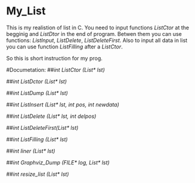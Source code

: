 # My_List
This is my realistion of list in C. You need to input functions _ListCtor_ at the begginig and _ListDtor_ in the end of program. Betwen them you can use functions: _ListInput_, _ListDelete_, _ListDeleteFirst_. Also to input all data in list you can use function _ListFilling_ after a _ListCtor_. 

So this is short instruction for my prog.

#Documetation:
##_int ListCtor (List* lst)_

##_int ListDctor (List* lst)_

##_int ListDump (List* lst)_

##_int ListInsert (List* lst, int pos, int newdata)_

##_int ListDelete (List* lst, int delpos)_

##_int ListDeleteFirst(List* lst)_

##_int ListFilling (List* lst)_

##_int liner (List* lst)_

##_int Graphviz_Dump (FILE* log, List* lst)_

##_int resize_list (List* lst)_

 